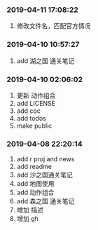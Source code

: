 ### 2019-04-11 17:08:22

1. 修改文件名，匹配官方情况

### 2019-04-10 10:57:27

1. add 湖之国 通关笔记

### 2019-04-10 02:06:02

1. 更新 动作组合
1. add LICENSE
1. add coc
1. add todos
1. make public

### 2019-04-08 22:20:14

1. add r proj and news
1. add readme
1. add 沙之国通关笔记
1. add 地图使用
1. add 动作组合
1. add 森之国 通关笔记
1. 增加 描述
1. 增加 gh
